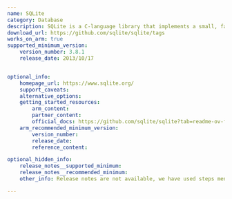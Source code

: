 ```yaml
---
name: SQLite
category: Database
description: SQLite is a C-language library that implements a small, fast, self-contained, high-reliability, full-featured, SQL database engine.
download_url: https://github.com/sqlite/sqlite/tags
works_on_arm: true
supported_minimum_version:
    version_number: 3.8.1
    release_date: 2013/10/17


optional_info:
    homepage_url: https://www.sqlite.org/
    support_caveats:
    alternative_options:
    getting_started_resources:
        arm_content:
        partner_content:
        official_docs: https://github.com/sqlite/sqlite?tab=readme-ov-file#compiling-for-unix-like-systems
    arm_recommended_minimum_version:
        version_number:
        release_date:
        reference_content:

optional_hidden_info:
    release_notes__supported_minimum:
    release_notes__recommended_minimum:
    other_info: Release notes are not available, we have used steps mentioned on [link](https://github.com/sqlite/sqlite?tab=readme-ov-file#compiling-for-unix-like-systems) for building the package. Versions released before 3.8.1 fails to build on Neoverse N1, due to Segmentation Fault.

---
```

